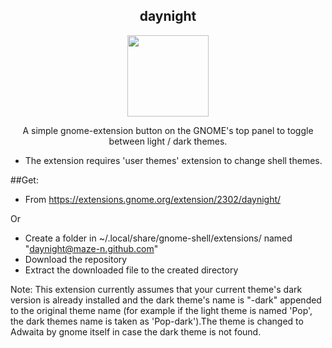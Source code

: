 <h2 align="center">daynight</h2>
<p align="center" size=44px><img src="https://raw.githubusercontent.com/maze-n/gnome-shell-extension-daynight/master/src/logo.png" width="130"></p>

<p align="center">A simple gnome-extension button on the GNOME's top panel to toggle between light / dark themes.</p>


 - The extension requires 'user themes' extension to change shell themes.

##Get:
 - From https://extensions.gnome.org/extension/2302/daynight/

 Or
 
 - Create a folder in ~/.local/share/gnome-shell/extensions/ named "daynight@maze-n.github.com"
 - Download the repository
 - Extract the downloaded file to the created directory

Note: This extension currently assumes that your current theme's dark version is already installed and the dark theme's name is "-dark" appended to the original theme name (for example if the light theme is named 'Pop', the dark themes name is taken as 'Pop-dark').The theme is changed to Adwaita by gnome itself in case the dark theme is not found.